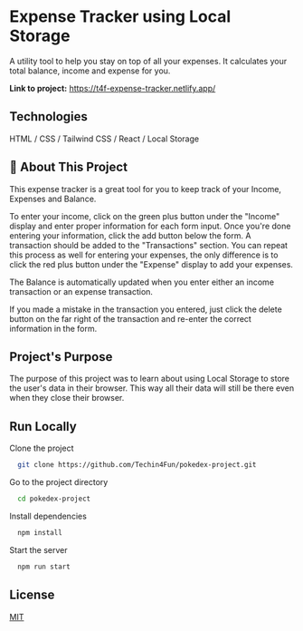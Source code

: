 
# Expense Tracker using Local Storage

A utility tool to help you stay on top of all your expenses. It calculates your total balance, income and expense for you.

**Link to project:** https://t4f-expense-tracker.netlify.app/
## Technologies

HTML / CSS / Tailwind CSS / React / Local Storage
## 🚀 About This Project
This expense tracker is a great tool for you to keep track of your Income, Expenses and Balance.

To enter your income, click on the green plus button under the "Income" display and enter proper information for each form input. Once you're done entering your information, click the add button below the form. A transaction should be added to the "Transactions" section. You can repeat this process as well for entering your expenses, the only difference is to click the red plus button under the "Expense" display to add your expenses.

The Balance is automatically updated when you enter either an income transaction or an expense transaction.

If you made a mistake in the transaction you entered, just click the delete button on the far right of the transaction and re-enter the correct information in the form.
## Project's Purpose

The purpose of this project was to learn about using Local Storage to store the user's data in their browser. This way all their data will still be there even when they close their browser.

## Run Locally

Clone the project

```bash
  git clone https://github.com/Techin4Fun/pokedex-project.git
```

Go to the project directory

```bash
  cd pokedex-project
```

Install dependencies

```bash
  npm install
```

Start the server

```bash
  npm run start
```


## License

[MIT](https://choosealicense.com/licenses/mit/)

